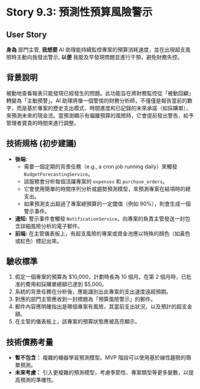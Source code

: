 # Story 9.3: 預測性預算風險警示

## User Story

**身為** 部門主管,
**我想要** AI 助理能持續監控專案的預算消耗速度，並在出現超支風險時主動向我發出警示,
**以便** 我能及早發現問題並進行干預，避免財務失控。

## 背景說明
被動地查看報表只能發現已經發生的問題。此功能旨在將財務監控從「被動回顧」轉變為「主動預警」。AI 助理將像一個警惕的財務分析師，不僅僅是報告當前的數字，而是基於專案的歷史支出模式、時間進度和已記錄的未來承諾（如採購單），來預測未來的現金流。當預測顯示有偏離預算的風險時，它會提前發出警告，給予管理者寶貴的時間來進行調整。

## 技術規格 (初步建議)
*   **後端:**
    *   需要一個定期的背景任務（e.g., a cron job running daily）來觸發 `BudgetForecastingService`。
    *   該服務會分析每個活躍專案的 `expenses` 和 `purchase_orders`。
    *   它會使用簡單的時間序列分析或趨勢預測模型，來預測專案在結項時的總支出。
    *   如果預測支出超過了專案總預算的一定閾值（例如 90%），則會生成一個警示事件。
*   **通知:** 警示事件會觸發 `NotificationService`，向專案的負責主管發送一封包含詳細風險分析的電子郵件。
*   **前端:** 在主管儀表板上，有超支風險的專案或資金池應以特殊的顏色（如黃色或紅色）標記出來。

## 驗收標準
1.  假定一個專案的預算為 $10,000，計劃時長為 10 個月。在第 2 個月時，已批准的費用和採購單總額已達到 $5,000。
2.  系統的背景任務在分析後，應能識別出此專案的支出速度遠超預期。
3.  對應的部門主管應收到一封標題為「預算風險警示」的郵件。
4.  郵件內容應明確指出是哪個專案有風險，其當前支出狀況，以及預計的超支金額。
5.  在主管的儀表板上，該專案的預算狀態應被高亮顯示。

## 技術債務考量
*   **暫不包含：** 複雜的機器學習預測模型。MVP 階段可以使用基於線性趨勢的簡單預測。
*   **未來考慮：** 引入更複雜的預測模型，考慮季節性、專案類型等更多變數，以提高預測的準確性。
